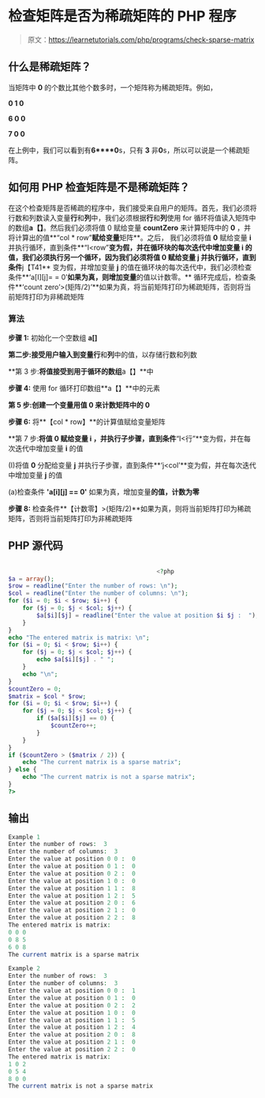 # 检查矩阵是否为稀疏矩阵的 PHP 程序

> 原文：<https://learnetutorials.com/php/programs/check-sparse-matrix>

## 什么是稀疏矩阵？

当矩阵中 **0** 的个数比其他个数多时，一个矩阵称为稀疏矩阵。例如，

**0 1 0**

**6 0 0**

**7 0 0**

在上例中，我们可以看到有**6****0**s，只有 **3** 非**0**s，所以可以说是一个稀疏矩阵。

## 如何用 PHP 检查矩阵是不是稀疏矩阵？

在这个检查矩阵是否稀疏的程序中，我们接受来自用户的矩阵。首先，我们必须将行数和列数读入变量**行**和**列**中，我们必须根据**行**和**列**使用 for 循环将值读入矩阵中的数组**a【】**。然后我们必须将值 0 赋给变量 **countZero** 来计算矩阵中的 **0** ，并将计算出的值**“col * row”**赋给变量**矩阵**。之后， 我们必须将值 **0** 赋给变量 **i** 并执行循环，直到条件**“I<row”**变为假，并在循环块的每次迭代中增加变量 **i** 的值，我们必须执行另一个循环，因为我们必须将值 **0** 赋给变量 **j** 并执行循环，直到条件**j【T41** 变为假，并增加变量 **j** 的值在循环块的每次迭代中，我们必须检查条件**‘a[I][j]= = 0’**如果为真，则增加变量**的值以计数零。** 循环完成后，检查条件**‘count zero’>(矩阵/2)’**如果为真，将当前矩阵打印为稀疏矩阵，否则将当前矩阵打印为非稀疏矩阵

### 算法

**步骤 1:** 初始化一个空数组 **a[]**

**第二步:**接受用户输入到变量**行**和**列**中的值，以存储行数和列数

**第 3 步:**将值接受到用于循环的数组**a【】**中

**步骤 4:** 使用 for 循环打印数组**a【】**中的元素

**第 5 步:**创建一个变量**用值 **0** 来计数矩阵中的 **0****

**步骤 6:** 将**【col * row】**的计算值赋给变量矩阵

**第 7 步:**将值 **0** 赋给变量 **i** ，并执行子步骤，直到条件**“I<行”**变为假，并在每次迭代中增加变量 **i** 的值

(I)将值 **0** 分配给变量 **j** 并执行子步骤，直到条件**‘j<col’**变为假，并在每次迭代中增加变量 **j** 的值

(a)检查条件 **'a[i][j] == 0'** 如果为真，增加变量**的值，计数为零**

**步骤 8:** 检查条件**【计数零】>(矩阵/2)**如果为真，则将当前矩阵打印为稀疏矩阵，否则将当前矩阵打印为非稀疏矩阵

## PHP 源代码

```php

                                          <?php
$a = array();
$row = readline("Enter the number of rows: \n");
$col = readline("Enter the number of columns: \n");
for ($i = 0; $i < $row; $i++) {
    for ($j = 0; $j < $col; $j++) {
        $a[$i][$j] = readline("Enter the value at position $i $j :  ");
    }
}
echo "The entered matrix is matrix: \n";
for ($i = 0; $i < $row; $i++) {
    for ($j = 0; $j < $col; $j++) {
        echo $a[$i][$j] . " ";
    }
    echo "\n";
}
$countZero = 0;
$matrix = $col * $row;
for ($i = 0; $i < $row; $i++) {
    for ($j = 0; $j < $col; $j++) {
        if ($a[$i][$j] == 0) {
            $countZero++;
        }
    }
}
if ($countZero > ($matrix / 2)) {
    echo "The current matrix is a sparse matrix";
} else {
    echo "The current matrix is not a sparse matrix";
}
?>

```

## 输出

```php
Example 1
Enter the number of rows:  3
Enter the number of columns:  3
Enter the value at position 0 0 :  0
Enter the value at position 0 1 :  0
Enter the value at position 0 2 :  0
Enter the value at position 1 0 :  0
Enter the value at position 1 1 :  8
Enter the value at position 1 2 :  5
Enter the value at position 2 0 :  6
Enter the value at position 2 1 :  0
Enter the value at position 2 2 :  8
The entered matrix is matrix:
0 0 0
0 8 5
6 0 8
The current matrix is a sparse matrix

Example 2
Enter the number of rows:  3
Enter the number of columns:  3
Enter the value at position 0 0 :  1
Enter the value at position 0 1 :  0
Enter the value at position 0 2 :  2
Enter the value at position 1 0 :  0
Enter the value at position 1 1 :  5
Enter the value at position 1 2 :  4
Enter the value at position 2 0 :  8
Enter the value at position 2 1 :  0
Enter the value at position 2 2 :  0
The entered matrix is matrix:
1 0 2
0 5 4
8 0 0
The current matrix is not a sparse matrix
```
